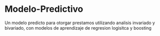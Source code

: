 # Modelo-Predictivo
Un modelo predicto para otorgar prestamos utilizando analisis invariado y bivariado, con modelos de aprendizaje de regresion logisitca y boosting
